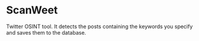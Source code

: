 # ScanWeet
Twitter OSINT tool. It detects the posts containing the keywords you specify and saves them to the database.
